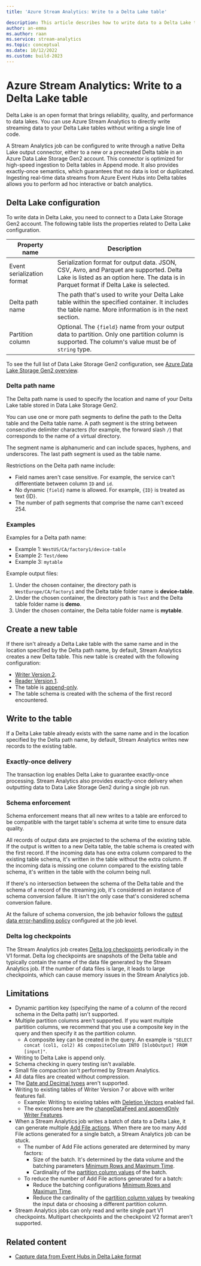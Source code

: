 ```yaml
---
title: 'Azure Stream Analytics: Write to a Delta Lake table'

description: This article describes how to write data to a Delta Lake table stored in Azure Data Lake Storage Gen2.
author: an-emma
ms.author: raan
ms.service: stream-analytics
ms.topic: conceptual
ms.date: 10/12/2022
ms.custom: build-2023
---
```


# Azure Stream Analytics: Write to a Delta Lake table

Delta Lake is an open format that brings reliability, quality, and performance to data lakes. You can use Azure Stream Analytics to directly write streaming data to your Delta Lake tables without writing a single line of code.

A Stream Analytics job can be configured to write through a native Delta Lake output connector, either to a new or a precreated Delta table in an Azure Data Lake Storage Gen2 account. This connector is optimized for high-speed ingestion to Delta tables in Append mode. It also provides exactly-once semantics, which guarantees that no data is lost or duplicated. Ingesting real-time data streams from Azure Event Hubs into Delta tables allows you to perform ad hoc interactive or batch analytics.

## Delta Lake configuration

To write data in Delta Lake, you need to connect to a Data Lake Storage Gen2 account. The following table lists the properties related to Delta Lake configuration.

|Property name  |Description  |
|----------|-----------|
|Event serialization format|Serialization format for output data. JSON, CSV, Avro, and Parquet are supported. Delta Lake is listed as an option here. The data is in Parquet format if Delta Lake is selected. |
|Delta path name| The path that's used to write your Delta Lake table within the specified container. It includes the table name. More information is in the next section. |
|Partition column |Optional. The `{field}` name from your output data to partition. Only one partition column is supported. The column's value must be of `string` type. |

To see the full list of Data Lake Storage Gen2 configuration, see [Azure Data Lake Storage Gen2 overview](blob-storage-azure-data-lake-gen2-output.md).

### Delta path name

The Delta path name is used to specify the location and name of your Delta Lake table stored in Data Lake Storage Gen2.

You can use one or more path segments to define the path to the Delta table and the Delta table name. A path segment is the string between consecutive delimiter characters (for example, the forward slash `/`) that corresponds to the name of a virtual directory.

The segment name is alphanumeric and can include spaces, hyphens, and underscores. The last path segment is used as the table name.

Restrictions on the Delta path name include:

- Field names aren't case sensitive. For example, the service can't differentiate between column `ID` and `id`.
- No dynamic `{field}` name is allowed. For example, `{ID}` is treated as text {ID}.
- The number of path segments that comprise the name can't exceed 254.

### Examples

Examples for a Delta path name:

- Example 1: `WestUS/CA/factory1/device-table`
- Example 2: `Test/demo`
- Example 3: `mytable`

Example output files:

1. Under the chosen container, the directory path is `WestEurope/CA/factory1` and the Delta table folder name is **device-table**.
1. Under the chosen container, the directory path is `Test` and the Delta table folder name is **demo**.
1. Under the chosen container, the Delta table folder name is **mytable**.

## Create a new table

If there isn't already a Delta Lake table with the same name and in the location specified by the Delta path name, by default, Stream Analytics creates a new Delta table. This new table is created with the following configuration:

- [Writer Version 2](https://github.com/delta-io/delta/blob/master/PROTOCOL.md#writer-version-requirements).
- [Reader Version 1](https://github.com/delta-io/delta/blob/master/PROTOCOL.md#reader-version-requirements).
- The table is [append-only](https://github.com/delta-io/delta/blob/master/PROTOCOL.md#append-only-tables).
- The table schema is created with the schema of the first record encountered.

## Write to the table

If a Delta Lake table already exists with the same name and in the location specified by the Delta path name, by default, Stream Analytics writes new records to the existing table.

### Exactly-once delivery

The transaction log enables Delta Lake to guarantee exactly-once processing. Stream Analytics also provides exactly-once delivery when outputting data to Data Lake Storage Gen2 during a single job run.

### Schema enforcement

Schema enforcement means that all new writes to a table are enforced to be compatible with the target table's schema at write time to ensure data quality.

All records of output data are projected to the schema of the existing table. If the output is written to a new Delta table, the table schema is created with the first record. If the incoming data has one extra column compared to the existing table schema, it's written in the table without the extra column. If the incoming data is missing one column compared to the existing table schema, it's written in the table with the column being null.

If there's no intersection between the schema of the Delta table and the schema of a record of the streaming job, it's considered an instance of schema conversion failure. It isn't the only case that's considered schema conversion failure.

At the failure of schema conversion, the job behavior follows the [output data error-handling policy](stream-analytics-output-error-policy.md) configured at the job level.

### Delta log checkpoints

The Stream Analytics job creates [Delta log checkpoints](https://github.com/delta-io/delta/blob/master/PROTOCOL.md#checkpoints-1) periodically in the V1 format. Delta log checkpoints are snapshots of the Delta table and typically contain the name of the data file generated by the Stream Analytics job. If the number of data files is large, it leads to large checkpoints, which can cause memory issues in the Stream Analytics job.

## Limitations

- Dynamic partition key (specifying the name of a column of the record schema in the Delta path) isn't supported.
- Multiple partition columns aren't supported. If you want multiple partition columns, we recommend that you use a composite key in the query and then specify it as the partition column.
    - A composite key can be created in the query. An example is `"SELECT concat (col1, col2) AS compositeColumn INTO [blobOutput] FROM [input]"`.
- Writing to Delta Lake is append only.
- Schema checking in query testing isn't available.
- Small file compaction isn't performed by Stream Analytics.
- All data files are created without compression.
- The [Date and Decimal types](https://github.com/delta-io/delta/blob/master/PROTOCOL.md#valid-feature-names-in-table-features) aren't supported.
- Writing to existing tables of Writer Version 7 or above with writer features fail.
    - Example: Writing to existing tables with [Deletion Vectors](https://github.com/delta-io/delta/blob/master/PROTOCOL.md#deletion-vectors) enabled fail.
    - The exceptions here are the [changeDataFeed and appendOnly Writer Features](https://github.com/delta-io/delta/blob/master/PROTOCOL.md#valid-feature-names-in-table-features).
- When a Stream Analytics job writes a batch of data to a Delta Lake, it can generate multiple [Add File actions](https://github.com/delta-io/delta/blob/master/PROTOCOL.md#add-file-and-remove-file). When there are too many Add File actions generated for a single batch, a Stream Analytics job can be stuck.
    - The number of Add File actions generated are determined by many factors:
        - Size of the batch. It's determined by the data volume and the batching parameters [Minimum Rows and Maximum Time](blob-storage-azure-data-lake-gen2-output.md#output-configuration).
        - Cardinality of the [partition column values](#delta-lake-configuration) of the batch.
    - To reduce the number of Add File actions generated for a batch:
        - Reduce the batching configurations [Minimum Rows and Maximum Time](blob-storage-azure-data-lake-gen2-output.md#output-configuration).
        - Reduce the cardinality of the [partition column values](#delta-lake-configuration) by tweaking the input data or choosing a different partition column.
- Stream Analytics jobs can only read and write single part V1 checkpoints. Multipart checkpoints and the checkpoint V2 format aren't supported.

## Related content

* [Capture data from Event Hubs in Delta Lake format](capture-event-hub-data-delta-lake.md)
